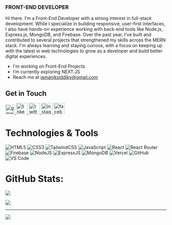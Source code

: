 <h3>FRONT-END DEVELOPER</h3>  

Hi there. I’m a Front-End Developer with a strong interest in full-stack development. While I specialize in building responsive, user-first interfaces, I also have hands-on experience working with back-end tools like Node.js, Express.js, MongoDB, and Firebase. Over the past year, I’ve built and contributed to several projects that strengthened my skills across the MERN stack. I'm always learning and staying curious, with a focus on keeping up with the latest in web technologies to grow as a developer and build better digital experiences.</div> 


- I'm working on Front-End Projects
- I’m currently exploring NEXT.JS
- Reach me at iamaniksiddiky@gmail.com


## Get in Touch
<div align="left">
  <a href="mailto:iamaniksiddiky" target="_blank">
    <img src="https://img.shields.io/static/v1?message=Gmail&logo=gmail&label=&color=D14836&logoColor=white&labelColor=&style=for-the-badge" height="30" alt="gmail logo"  />
  </a>
  <a href="https://www.linkedin.com/in/anik-siddiky" target="_blank">
    <img src="https://img.shields.io/static/v1?message=LinkedIn&logo=linkedin&label=&color=0077B5&logoColor=white&labelColor=&style=for-the-badge" height="35" alt="linkedin logo"  />
  </a>
  <a href="https://x.com/codesbynik" target="_blank">
    <img src="https://img.shields.io/static/v1?message=Twitter&logo=twitter&label=&color=1DA1F2&logoColor=white&labelColor=&style=for-the-badge" height="35" alt="twitter logo"  />
  </a>
  <a href="https://www.instagram.com/anik_siddiky" target="_blank">
    <img src="https://img.shields.io/static/v1?message=Instagram&logo=instagram&label=&color=E4405F&logoColor=white&labelColor=&style=for-the-badge" height="35" alt="instagram logo"  />
  </a>
  <a href="https://www.facebook.com/dev.anik.siddiky" target="_blank">
    <img src="https://img.shields.io/static/v1?message=Facebook&logo=facebook&label=&color=1877F2&logoColor=white&labelColor=&style=for-the-badge" height="35" alt="facebook logo"  />
  </a>
</div>


# Technologies & Tools
![HTML5](https://img.shields.io/badge/html5-%23E34F26.svg?style=for-the-badge&logo=html5&logoColor=white) ![CSS3](https://img.shields.io/badge/css3-%231572B6.svg?style=for-the-badge&logo=css3&logoColor=white) ![TailwindCSS](https://img.shields.io/badge/tailwindcss-%2338B2AC.svg?style=for-the-badge&logo=tailwind-css&logoColor=white) ![JavaScript](https://img.shields.io/badge/javascript-%23323330.svg?style=for-the-badge&logo=javascript&logoColor=%23F7DF1E) ![React](https://img.shields.io/badge/react-%2361DAFB.svg?style=for-the-badge&logo=react&logoColor=black) ![React Router](https://img.shields.io/badge/React_Router-%23CA4245.svg?style=for-the-badge&logo=react-router&logoColor=white) ![Firebase](https://img.shields.io/badge/firebase-%23039BE5.svg?style=for-the-badge&logo=firebase) ![NodeJS](https://img.shields.io/badge/node.js-%23339933.svg?style=for-the-badge&logo=node.js&logoColor=white) ![ExpressJS](https://img.shields.io/badge/express.js-%23000000.svg?style=for-the-badge&logo=express&logoColor=white) ![MongoDB](https://img.shields.io/badge/MongoDB-%234ea94b.svg?style=for-the-badge&logo=mongodb&logoColor=white) ![Vercel](https://img.shields.io/badge/vercel-%23000000.svg?style=for-the-badge&logo=vercel&logoColor=white) ![GitHub](https://img.shields.io/badge/github-%2312100E.svg?style=for-the-badge&logo=github&logoColor=white) ![VS Code](https://img.shields.io/badge/VS_Code-%23007ACC.svg?style=for-the-badge&logo=visual-studio-code&logoColor=white)


# GitHub Stats:
![](https://github-readme-stats.vercel.app/api/top-langs/?username=anik-siddiky&theme=dark&hide_border=false&include_all_commits=false&count_private=false&layout=compact) 

![](https://nirzak-streak-stats.vercel.app/?user=anik-siddiky&theme=dark&hide_border=false)<br/>

---
[![](https://visitcount.itsvg.in/api?id=anik-siddiky&icon=0&color=0)](https://visitcount.itsvg.in)

